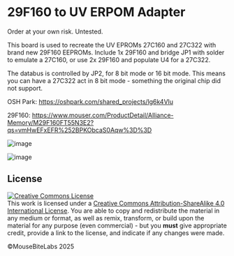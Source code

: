 # 29F160 to UV ERPOM Adapter

Order at your own risk. Untested. 

This board is used to recreate the UV EPROMs 27C160 and 27C322 with brand new 29F160 EEPROMs. Include 1x 29F160 and bridge JP1 with solder to emulate a 27C160, or use 2x 29F160 and populate U4 for a 27C322.

The databus is controlled by JP2, for 8 bit mode or 16 bit mode. This means you can have a 27C322 act in 8 bit mode - something the original chip did not support.

OSH Park: https://oshpark.com/shared_projects/lg6k4Vlu

29F160: https://www.mouser.com/ProductDetail/Alliance-Memory/M29F160FT55N3E2?qs=vmHwEFxEFR%252BPKObcaS0Aqw%3D%3D

![image](https://github.com/user-attachments/assets/af5b365d-119c-40c2-83f9-eae786539461)

![image](https://github.com/user-attachments/assets/f240dc55-677d-473f-b47b-a53abe0f304d)

## License

<a rel="license" href="http://creativecommons.org/licenses/by-sa/4.0/"><img alt="Creative Commons License" style="border-width:0" src="https://i.creativecommons.org/l/by-sa/4.0/80x15.png" /></a><br />This work is licensed under a <a rel="license" href="http://creativecommons.org/licenses/by-sa/4.0/">Creative Commons Attribution-ShareAlike 4.0 International License</a>. You are able to copy and redistribute the material in any medium or format, as well as remix, transform, or build upon the material for any purpose (even commercial) - but you **must** give appropriate credit, provide a link to the license, and indicate if any changes were made.

©MouseBiteLabs 2025
